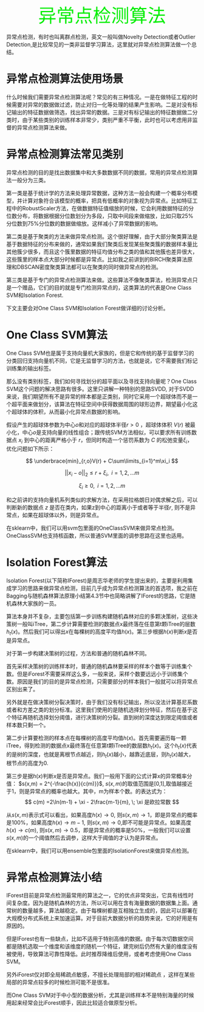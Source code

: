 <center><font color=steel size=14 face=雅黑>异常点检测算法</font></center>

异常点检测，有时也叫离群点检测，英文一般叫做Novelty Detection或者Outlier Detection,是比较常见的一类非监督学习算法，这里就对异常点检测算法做一个总结。

# 异常点检测算法使用场景

什么时候我们需要异常点检测算法呢？常见的有三种情况。一是在做特征工程的时候需要对异常的数据做过滤，防止对归一化等处理的结果产生影响。二是对没有标记输出的特征数据做筛选，找出异常的数据。三是对有标记输出的特征数据做二分类时，由于某些类别的训练样本非常少，类别严重不平衡，此时也可以考虑用非监督的异常点检测算法来做。

# 异常点检测算法常见类别

异常点检测的目的是找出数据集中和大多数数据不同的数据，常用的异常点检测算法一般分为三类。

第一类是基于统计学的方法来处理异常数据，这种方法一般会构建一个概率分布模型，并计算对象符合该模型的概率，把具有低概率的对象视为异常点。比如特征工程中的RobustScaler方法，在做数据特征值缩放的时候，它会利用数据特征的分位数分布，将数据根据分位数划分为多段，只取中间段来做缩放，比如只取25%分位数到75%分位数的数据做缩放。这样减小了异常数据的影响。

第二类是基于聚类的方法来做异常点检测。这个很好理解，由于大部分聚类算法是基于数据特征的分布来做的，通常如果我们聚类后发现某些聚类簇的数据样本量比其他簇少很多，而且这个簇里数据的特征均值分布之类的值和其他簇也差异很大，这些簇里的样本点大部分时候都是异常点。比如我之前讲到的BIRCH聚类算法原理和DBSCAN密度聚类算法都可以在聚类的同时做异常点的检测。

第三类是基于专门的异常点检测算法来做。这些算法不像聚类算法，检测异常点只是一个赠品，它们的目的就是专门检测异常点的，这类算法的代表是One Class SVM和Isolation Forest.

下文主要会对One Class SVM和Isolation Forest做详细的讨论分析。

# One Class SVM算法

One Class SVM也是属于支持向量机大家族的，但是它和传统的基于监督学习的分类回归支持向量机不同，它是无监督学习的方法，也就是说，它不需要我们标记训练集的输出标签。

那么没有类别标签，我们如何寻找划分的超平面以及寻找支持向量呢？One Class SVM这个问题的解决思路有很多。这里只讲解一种特别的思路SVDD, 对于SVDD来说，我们期望所有不是异常的样本都是正类别，同时它采用一个超球体而不是一个超平面来做划分，该算法在特征空间中获得数据周围的球形边界，期望最小化这个超球体的体积，从而最小化异常点数据的影响。

 假设产生的超球体参数为中心$o$和对应的超球体半径$r>0$ ，超球体体积 $V(r)$ 被最小化，中心$o$是支持向量的线性组合；跟传统SVM方法相似，可以要求所有训练数据点 $x_i$ 到中心的距离严格小于 $r$，但同时构造一个惩罚系数为 $C$ 的松弛变量$\xi_i$，优化问题如下所示：

$$
\underbrace{min}_{r,o}V(r) + C\sum\limits_{i=1}^m\xi_i
$$

$$
||x_i-o||_2 \leq r + \xi_i,\;\; i=1,2,...m
$$

$$
\xi_i \geq 0,\;\;i=1,2,...m
$$


和之前讲的支持向量机系列类似的求解方法，在采用拉格朗日对偶求解之后，可以判断新的数据点 $z$ 是否在类内，如果z到中心的距离小于或者等于半径$r$, 则不是异常点，如果在超球体以外，则是异常点。

在sklearn中，我们可以用svm包里面的OneClassSVM来做异常点检测。OneClassSVM也支持核函数，所以普通SVM里面的调参思路在这里也适用。

# Isolation Forest算法

Isolation Forest(以下简称IForest)是周志华老师的学生提出来的，主要是利用集成学习的思路来做异常点检测，目前几乎成为异常点检测算法的首选项，我之前在Bagging与随机森林算法原理小结第4.3节中也简略讲解了IForest的思路，它是随机森林大家族的一员。

算法本身并不复杂，主要包括第一步训练构建随机森林对应的多颗决策树，这些决策树一般叫iTree，第二步计算需要检测的数据点x最终落在任意第t颗iTree的层数$h_t(x)$。然后我们可以得出$x$在每棵树的高度平均值$h(x)$。第三步根据$h(x)$判断$x$是否是异常点。

对于第一步构建决策树的过程，方法和普通的随机森林不同。

首先采样决策树的训练样本时，普通的随机森林要采样的样本个数等于训练集个数。但是iForest不需要采样这么多，一般来说，采样个数要远远小于训练集个数。原因是我们的目的是异常点检测，只需要部分的样本我们一般就可以将异常点区别出来了。

另外就是在做决策树分裂决策时，由于我们没有标记输出，所以没法计算基尼系数或者和方差之类的划分标准。这里我们使用的是随机选择划分特征，然后在基于这个特征再随机选择划分阈值，进行决策树的分裂。直到树的深度达到限定阈值或者样本数只剩一个。

第二步计算要检测的样本点在每棵树的高度平均值$h(x)$。首先需要遍历每一颗iTree，得到检测的数据点x最终落在任意第t颗iTree的数层数$h_t(x)$。这个$h_t(x)$代表的是树的深度，也就是离根节点越近，则$h_t(x)$越小，越靠近底层，则$h_t(x)$越大，根节点的高度为0.

第三步是据$h(x)$判断$x$是否是异常点。我们一般用下面的公式计算x的异常概率分值：
$s(x,m) = 2^{-\frac{h(x)}{c(m)}}$, $s(x,m)$的取值范围是[0,1],取值越接近于1，则是异常点的概率也越大。其中，m为样本个数。的表达式为：
$$
c(m) =2\ln(m-1) + \xi - 2\frac{m-1}{m}, \; \xi 是欧拉常数
$$


从$s(x,m)$表示式可以看出，如果高度$h(x) \to 0$, 则$s(x,m) \to 1$，即是异常点的概率是100%，如果高度$h(x) \to m-1$, 则$s(x,m) \to 0$,即不可能是异常点。如果高度$h(x) \to c(m)$, 则$s(x,m) \to 0.5$，即是异常点的概率是50%，一般我们可以设置$s(x,m)$的一个阈值然后去调参，这样大于阈值的才认为是异常点。

在sklearn中，我们可以用ensemble包里面的IsolationForest来做异常点检测。

# 异常点检测算法小结

IForest目前是异常点检测最常用的算法之一，它的优点非常突出，它具有线性时间复杂度。因为是随机森林的方法，所以可以用在含有海量数据的数据集上面。通常树的数量越多，算法越稳定。由于每棵树都是互相独立生成的，因此可以部署在大规模分布式系统上来加速运算。对于目前大数据分析的趋势来说，它的好用是有原因的。

但是IForest也有一些缺点，比如不适用于特别高维的数据。由于每次切数据空间都是随机选取一个维度和该维度的随机一个特征，建完树后仍然有大量的维度没有被使用，导致算法可靠性降低。此时推荐降维后使用，或者考虑使用One Class SVM。

另外iForest仅对即全局稀疏点敏感，不擅长处理局部的相对稀疏点 ，这样在某些局部的异常点较多的时候检测可能不是很准。

而One Class SVM对于中小型的数据分析，尤其是训练样本不是特别海量的时候用起来经常会比iForest顺手，因此比较适合做原型分析。
